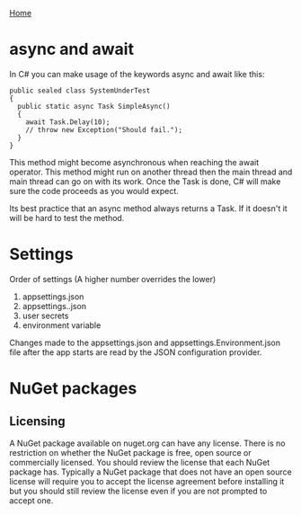 [Home](/)

# async and await
In C# you can make usage of the keywords async and await like this:
```
public sealed class SystemUnderTest
{
  public static async Task SimpleAsync()
  {
    await Task.Delay(10);
    // throw new Exception("Should fail.");
  }
}
```

This method might become asynchronous when reaching the await operator. This method might run on another thread then the main thread and main thread can go on with its work. 
Once the Task is done, C# will make sure the code proceeds as you would expect. 

Its best practice that an async method always returns a Task. If it doesn't it will be hard to test the method. 

# Settings
Order of settings (A higher number overrides the lower)

1. appsettings.json
2. appsettings.<Environment>.json
3. user secrets
4. environment variable 

Changes made to the appsettings.json and appsettings.Environment.json file after the app starts are read by the JSON configuration provider.

# NuGet packages
## Licensing
A NuGet package available on nuget.org can have any license.
There is no restriction on whether the NuGet package is free, open source or commercially licensed.
You should review the license that each NuGet package has. 
Typically a NuGet package that does not have an open source license will require you to accept the license agreement before installing it but you should still review the license even if you are not prompted to accept one.